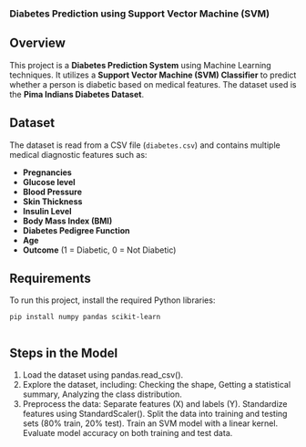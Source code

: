 ### Diabetes Prediction using Support Vector Machine (SVM)

## Overview

This project is a **Diabetes Prediction System** using Machine Learning techniques. It utilizes a **Support Vector Machine (SVM) Classifier** to predict whether a person is diabetic based on medical features. The dataset used is the **Pima Indians Diabetes Dataset**.

## Dataset

The dataset is read from a CSV file (`diabetes.csv`) and contains multiple medical diagnostic features such as:

- **Pregnancies**
- **Glucose level**
- **Blood Pressure**
- **Skin Thickness**
- **Insulin Level**
- **Body Mass Index (BMI)**
- **Diabetes Pedigree Function**
- **Age**
- **Outcome** (1 = Diabetic, 0 = Not Diabetic)

## Requirements

To run this project, install the required Python libraries:

```shell
pip install numpy pandas scikit-learn


```

## Steps in the Model
1. Load the dataset using pandas.read_csv().
2. Explore the dataset, including: Checking the shape, Getting a statistical summary, Analyzing the class distribution.
3. Preprocess the data:
Separate features (X) and labels (Y).
Standardize features using StandardScaler().
Split the data into training and testing sets (80% train, 20% test).
Train an SVM model with a linear kernel.
Evaluate model accuracy on both training and test data.
